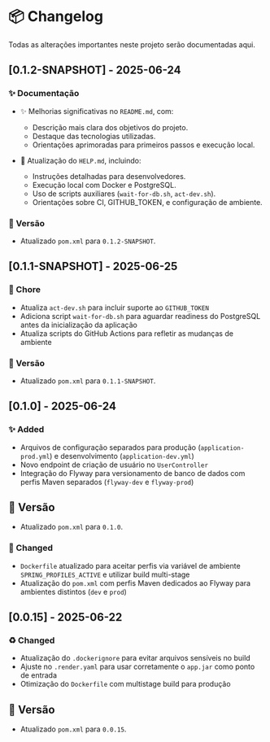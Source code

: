 # 📦 Changelog

Todas as alterações importantes neste projeto serão documentadas aqui.


## [0.1.2-SNAPSHOT] - 2025-06-24

### ✨ Documentação

- ✨ Melhorias significativas no `README.md`, com:
  - Descrição mais clara dos objetivos do projeto.
  - Destaque das tecnologias utilizadas.
  - Orientações aprimoradas para primeiros passos e execução local.

- 📘 Atualização do `HELP.md`, incluindo:
  - Instruções detalhadas para desenvolvedores.
  - Execução local com Docker e PostgreSQL.
  - Uso de scripts auxiliares (`wait-for-db.sh`, `act-dev.sh`).
  - Orientações sobre CI, GITHUB_TOKEN, e configuração de ambiente.

### 🔖 Versão
- Atualizado `pom.xml` para `0.1.2-SNAPSHOT`.

## [0.1.1-SNAPSHOT] - 2025-06-25

### 🔧 Chore
- Atualiza `act-dev.sh` para incluir suporte ao `GITHUB_TOKEN`
- Adiciona script `wait-for-db.sh` para aguardar readiness do PostgreSQL antes da inicialização da aplicação
- Atualiza scripts do GitHub Actions para refletir as mudanças de ambiente

### 🔖 Versão
- Atualizado `pom.xml` para `0.1.1-SNAPSHOT`.

## [0.1.0] - 2025-06-24

### ✨ Added
- Arquivos de configuração separados para produção (`application-prod.yml`) e desenvolvimento (`application-dev.yml`)
- Novo endpoint de criação de usuário no `UserController`
- Integração do Flyway para versionamento de banco de dados com perfis Maven separados (`flyway-dev` e `flyway-prod`)

## 🔖 Versão
- Atualizado `pom.xml` para `0.1.0`.

### 🔧 Changed
- `Dockerfile` atualizado para aceitar perfis via variável de ambiente `SPRING_PROFILES_ACTIVE` e utilizar build multi-stage
- Atualização do `pom.xml` com perfis Maven dedicados ao Flyway para ambientes distintos (`dev` e `prod`)

## [0.0.15] - 2025-06-22

### ♻️ Changed
- Atualização do `.dockerignore` para evitar arquivos sensíveis no build
- Ajuste no `.render.yaml` para usar corretamente o `app.jar` como ponto de entrada
- Otimização do `Dockerfile` com multistage build para produção

## 🔖 Versão
- Atualizado `pom.xml` para `0.0.15`.
